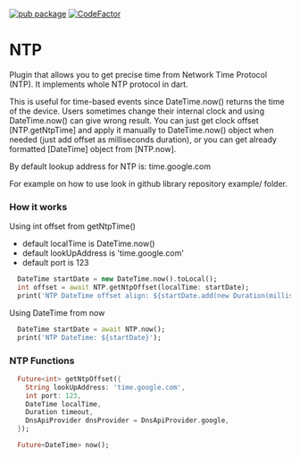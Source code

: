 [![pub package](https://img.shields.io/pub/v/ntp.svg)](https://pub.dartlang.org/packages/ntp)
[![CodeFactor](https://www.codefactor.io/repository/github/knezzz/ntp/badge)](https://www.codefactor.io/repository/github/knezzz/ntp)

# NTP

Plugin that allows you to get precise time from Network Time Protocol (NTP).
It implements whole NTP protocol in dart.

This is useful for time-based events since DateTime.now() returns the time of the device.
Users sometimes change their internal clock and using DateTime.now() can give
wrong result. You can just get clock offset [NTP.getNtpTime] and apply it manually
to DateTime.now() object when needed (just add offset as milliseconds duration), or you can get
already formatted [DateTime] object from [NTP.now].

By default lookup address for NTP is: time.google.com

For example on how to use look in github library repository example/ folder.

### How it works
Using int offset from getNtpTime()
- default localTime is DateTime.now()
- default lookUpAddress is 'time.google.com'
- default port is 123
```dart
  DateTime startDate = new DateTime.now().toLocal();
  int offset = await NTP.getNtpOffset(localTime: startDate);
  print('NTP DateTime offset align: ${startDate.add(new Duration(milliseconds: offset))}');
```

Using DateTime from now
```dart
  DateTime startDate = await NTP.now();
  print('NTP DateTime: ${startDate}');
```

### NTP Functions
```dart
  Future<int> getNtpOffset({
    String lookUpAddress: 'time.google.com',
    int port: 123,
    DateTime localTime,
    Duration timeout,
    DnsApiProvider dnsProvider = DnsApiProvider.google,
  });
```
```dart
  Future<DateTime> now();
```
